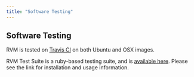 ```yaml
---
title: "Software Testing"
---
```


Software Testing
----------------

RVM is tested on [Travis CI](https://travis-ci.org/) on both Ubuntu and OSX images.

RVM Test Suite is a ruby-based testing suite, and is [available here](https://github.com/rvm/rvm-test/). Please see the link for installation and usage information.
